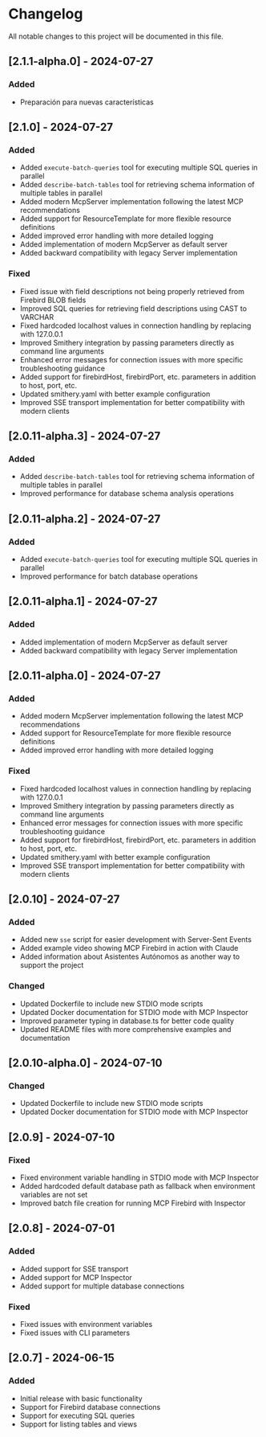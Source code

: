 # Changelog

All notable changes to this project will be documented in this file.

## [2.1.1-alpha.0] - 2024-07-27

### Added
- Preparación para nuevas características

## [2.1.0] - 2024-07-27

### Added
- Added `execute-batch-queries` tool for executing multiple SQL queries in parallel
- Added `describe-batch-tables` tool for retrieving schema information of multiple tables in parallel
- Added modern McpServer implementation following the latest MCP recommendations
- Added support for ResourceTemplate for more flexible resource definitions
- Added improved error handling with more detailed logging
- Added implementation of modern McpServer as default server
- Added backward compatibility with legacy Server implementation

### Fixed
- Fixed issue with field descriptions not being properly retrieved from Firebird BLOB fields
- Improved SQL queries for retrieving field descriptions using CAST to VARCHAR
- Fixed hardcoded localhost values in connection handling by replacing with 127.0.0.1
- Improved Smithery integration by passing parameters directly as command line arguments
- Enhanced error messages for connection issues with more specific troubleshooting guidance
- Added support for firebirdHost, firebirdPort, etc. parameters in addition to host, port, etc.
- Updated smithery.yaml with better example configuration
- Improved SSE transport implementation for better compatibility with modern clients

## [2.0.11-alpha.3] - 2024-07-27

### Added
- Added `describe-batch-tables` tool for retrieving schema information of multiple tables in parallel
- Improved performance for database schema analysis operations

## [2.0.11-alpha.2] - 2024-07-27

### Added
- Added `execute-batch-queries` tool for executing multiple SQL queries in parallel
- Improved performance for batch database operations

## [2.0.11-alpha.1] - 2024-07-27

### Added
- Added implementation of modern McpServer as default server
- Added backward compatibility with legacy Server implementation

## [2.0.11-alpha.0] - 2024-07-27

### Added
- Added modern McpServer implementation following the latest MCP recommendations
- Added support for ResourceTemplate for more flexible resource definitions
- Added improved error handling with more detailed logging

### Fixed
- Fixed hardcoded localhost values in connection handling by replacing with 127.0.0.1
- Improved Smithery integration by passing parameters directly as command line arguments
- Enhanced error messages for connection issues with more specific troubleshooting guidance
- Added support for firebirdHost, firebirdPort, etc. parameters in addition to host, port, etc.
- Updated smithery.yaml with better example configuration
- Improved SSE transport implementation for better compatibility with modern clients

## [2.0.10] - 2024-07-27

### Added
- Added new `sse` script for easier development with Server-Sent Events
- Added example video showing MCP Firebird in action with Claude
- Added information about Asistentes Autónomos as another way to support the project

### Changed
- Updated Dockerfile to include new STDIO mode scripts
- Updated Docker documentation for STDIO mode with MCP Inspector
- Improved parameter typing in database.ts for better code quality
- Updated README files with more comprehensive examples and documentation

## [2.0.10-alpha.0] - 2024-07-10

### Changed
- Updated Dockerfile to include new STDIO mode scripts
- Updated Docker documentation for STDIO mode with MCP Inspector

## [2.0.9] - 2024-07-10

### Fixed
- Fixed environment variable handling in STDIO mode with MCP Inspector
- Added hardcoded default database path as fallback when environment variables are not set
- Improved batch file creation for running MCP Firebird with Inspector

## [2.0.8] - 2024-07-01

### Added
- Added support for SSE transport
- Added support for MCP Inspector
- Added support for multiple database connections

### Fixed
- Fixed issues with environment variables
- Fixed issues with CLI parameters

## [2.0.7] - 2024-06-15

### Added
- Initial release with basic functionality
- Support for Firebird database connections
- Support for executing SQL queries
- Support for listing tables and views
